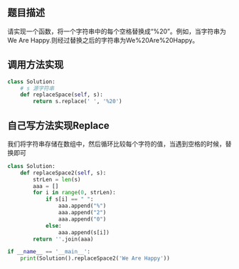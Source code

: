 ## 题目描述

请实现一个函数，将一个字符串中的每个空格替换成“%20”。例如，当字符串为We Are Happy.则经过替换之后的字符串为We%20Are%20Happy。

## 调用方法实现

```python
class Solution:
    # s 源字符串
    def replaceSpace(self, s):
        return s.replace(' ', '%20')
```



## 自己写方法实现Replace

我们将字符串存储在数组中，然后循环比较每个字符的值，当遇到空格的时候，替换即可

```python
class Solution:
    def replaceSpace2(self, s):
        strLen = len(s)
        aaa = []
        for i in range(0, strLen):
            if s[i] == " ":
                aaa.append("%")
                aaa.append("2")
                aaa.append("0")
            else:
                aaa.append(s[i])
        return ''.join(aaa)

if __name__ == '__main__':
    print(Solution().replaceSpace2('We Are Happy'))
```

